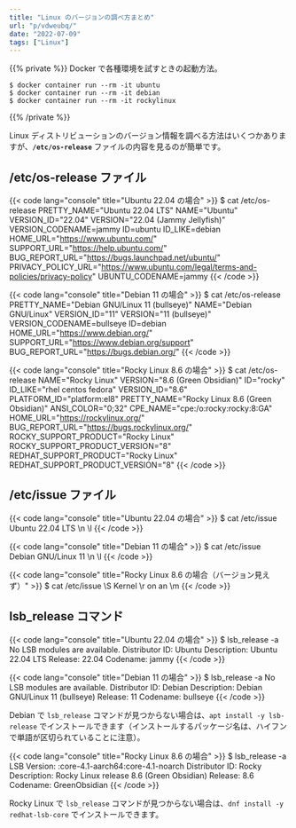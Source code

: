 ```yaml
---
title: "Linux のバージョンの調べ方まとめ"
url: "p/vdweubq/"
date: "2022-07-09"
tags: ["Linux"]
---
```


{{% private %}}
Docker で各種環境を試すときの起動方法。

```console
$ docker container run --rm -it ubuntu
$ docker container run --rm -it debian
$ docker container run --rm -it rockylinux
```
{{% /private %}}

Linux ディストリビューションのバージョン情報を調べる方法はいくつかありますが、__`/etc/os-release`__ ファイルの内容を見るのが簡単です。


/etc/os-release ファイル
----

{{< code lang="console" title="Ubuntu 22.04 の場合" >}}
$ cat /etc/os-release
PRETTY_NAME="Ubuntu 22.04 LTS"
NAME="Ubuntu"
VERSION_ID="22.04"
VERSION="22.04 (Jammy Jellyfish)"
VERSION_CODENAME=jammy
ID=ubuntu
ID_LIKE=debian
HOME_URL="https://www.ubuntu.com/"
SUPPORT_URL="https://help.ubuntu.com/"
BUG_REPORT_URL="https://bugs.launchpad.net/ubuntu/"
PRIVACY_POLICY_URL="https://www.ubuntu.com/legal/terms-and-policies/privacy-policy"
UBUNTU_CODENAME=jammy
{{< /code >}}

{{< code lang="console" title="Debian 11 の場合" >}}
$ cat /etc/os-release
PRETTY_NAME="Debian GNU/Linux 11 (bullseye)"
NAME="Debian GNU/Linux"
VERSION_ID="11"
VERSION="11 (bullseye)"
VERSION_CODENAME=bullseye
ID=debian
HOME_URL="https://www.debian.org/"
SUPPORT_URL="https://www.debian.org/support"
BUG_REPORT_URL="https://bugs.debian.org/"
{{< /code >}}

{{< code lang="console" title="Rocky Linux 8.6 の場合" >}}
$ cat /etc/os-release
NAME="Rocky Linux"
VERSION="8.6 (Green Obsidian)"
ID="rocky"
ID_LIKE="rhel centos fedora"
VERSION_ID="8.6"
PLATFORM_ID="platform:el8"
PRETTY_NAME="Rocky Linux 8.6 (Green Obsidian)"
ANSI_COLOR="0;32"
CPE_NAME="cpe:/o:rocky:rocky:8:GA"
HOME_URL="https://rockylinux.org/"
BUG_REPORT_URL="https://bugs.rockylinux.org/"
ROCKY_SUPPORT_PRODUCT="Rocky Linux"
ROCKY_SUPPORT_PRODUCT_VERSION="8"
REDHAT_SUPPORT_PRODUCT="Rocky Linux"
REDHAT_SUPPORT_PRODUCT_VERSION="8"
{{< /code >}}


/etc/issue ファイル
----

{{< code lang="console" title="Ubuntu 22.04 の場合" >}}
$ cat /etc/issue
Ubuntu 22.04 LTS \n \l
{{< /code >}}

{{< code lang="console" title="Debian 11 の場合" >}}
$ cat /etc/issue
Debian GNU/Linux 11 \n \l
{{< /code >}}

{{< code lang="console" title="Rocky Linux 8.6 の場合（バージョン見えず）" >}}
$ cat /etc/issue
\S
Kernel \r on an \m
{{< /code >}}


lsb_release コマンド
----

{{< code lang="console" title="Ubuntu 22.04 の場合" >}}
$ lsb_release -a
No LSB modules are available.
Distributor ID:	Ubuntu
Description:	Ubuntu 22.04 LTS
Release:	22.04
Codename:	jammy
{{< /code >}}

{{< code lang="console" title="Debian 11 の場合" >}}
$ lsb_release -a
No LSB modules are available.
Distributor ID:	Debian
Description:	Debian GNU/Linux 11 (bullseye)
Release:	11
Codename:	bullseye
{{< /code >}}

Debian で `lsb_release` コマンドが見つからない場合は、`apt install -y lsb-release` でインストールできます（インストールするパッケージ名は、ハイフンで単語が区切られていることに注意）。

{{< code lang="console" title="Rocky Linux 8.6 の場合" >}}
$ lsb_release -a
LSB Version:	:core-4.1-aarch64:core-4.1-noarch
Distributor ID:	Rocky
Description:	Rocky Linux release 8.6 (Green Obsidian)
Release:	8.6
Codename:	GreenObsidian
{{< /code >}}

Rocky Linux で `lsb_release` コマンドが見つからない場合は、`dnf install -y redhat-lsb-core` でインストールできます。
